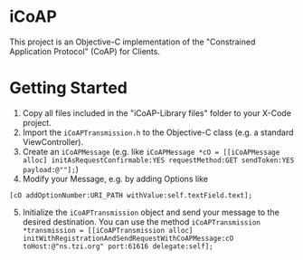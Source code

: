 iCoAP
=====

This project is an Objective-C implementation of the "Constrained Application Protocol" (CoAP) for Clients.


Getting Started
=====

1. Copy all files included in the "iCoAP-Library files" folder to your X-Code project.
2. Import the `iCoAPTransmission.h` to the Objective-C class (e.g. a standard ViewController).
3. Create an `iCoAPMessage` (e.g. like `iCoAPMessage *cO = [[iCoAPMessage alloc] initAsRequestConfirmable:YES requestMethod:GET sendToken:YES payload:@""];`)
4. Modify your Message, e.g. by adding Options like 
```objc
[cO addOptionNumber:URI_PATH withValue:self.textField.text];
```
5. Initialize the `iCoAPTransmission` object and send your message to the desired destination. You can use the method 
 `iCoAPTransmission *transmission = [[iCoAPTransmission alloc] initWithRegistrationAndSendRequestWithCoAPMessage:cO toHost:@"ns.tzi.org" port:61616 delegate:self];`
